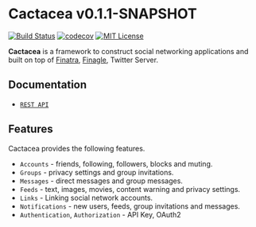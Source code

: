 # Cactacea v0.1.1-SNAPSHOT

[![Build Status](https://travis-ci.org/cactacea/backend.svg?branch=master)](https://travis-ci.org/cactacea/backend)
[![codecov](https://codecov.io/gh/cactacea/backend/branch/master/graph/badge.svg)](https://codecov.io/gh/cactacea/backend)
[![MIT License](http://img.shields.io/badge/license-MIT-blue.svg?style=flat)](LICENSE)

**Cactacea** is a framework to construct social networking applications and built on top of [Finatra](https://twitter.github.io/finatra/), [Finagle](https://twitter.github.io/finagle/), Twitter Server.

## Documentation ##

- [`REST API`](https://rebilly.github.io/ReDoc/?url=http://backend.cactacea.io/swagger.yaml)

## Features ##

Cactacea provides the following features.

- `Accounts` - friends, following, followers, blocks and muting.
- `Groups` - privacy settings and group invitations.
- `Messages` - direct messages and group messages.
- `Feeds` - text, images, movies, content warning and privacy settings.
- `Links` - Linking social network accounts.
- `Notifications` - new users, feeds, group invitations and messages. 
- `Authentication`, `Authorization` - API Key, OAuth2
